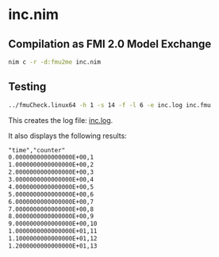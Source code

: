 # inc.nim
## Compilation as FMI 2.0 Model Exchange
```sh
nim c -r -d:fmu2me inc.nim
```

## Testing
```sh
../fmuCheck.linux64 -h 1 -s 14 -f -l 6 -e inc.log inc.fmu
```
This creates the log file: [inc.log](https://github.com/mantielero/fmu.nim/blob/main/examples/inc/inc.log).

It also displays the following results:
```txt
"time","counter"
0.0000000000000000E+00,1
1.0000000000000000E+00,2
2.0000000000000000E+00,3
3.0000000000000000E+00,4
4.0000000000000000E+00,5
5.0000000000000000E+00,6
6.0000000000000000E+00,7
7.0000000000000000E+00,8
8.0000000000000000E+00,9
9.0000000000000000E+00,10
1.0000000000000000E+01,11
1.1000000000000000E+01,12
1.2000000000000000E+01,13
```